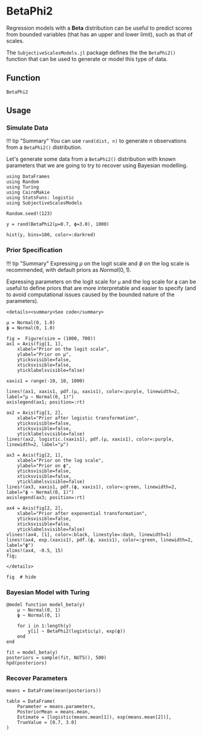 # BetaPhi2



Regression models with a **Beta** distribution can be useful to predict scores from bounded variables (that has an upper and lower limit), such as that of scales.

The `SubjectiveScalesModels.jl` package defines the the `BetaPhi2()` function that can be used to generate or model this type of data.

## Function

```@docs
BetaPhi2
```

## Usage

### Simulate Data

!!! tip "Summary"
    You can use `rand(dist, n)` to generate *n* observations from a `BetaPhi2()` distribution.

Let's generate some data from a `BetaPhi2()` distribution with known parameters that we are going to try to recover using Bayesian modelling.


```@example betaphi1
using DataFrames
using Random
using Turing
using CairoMakie
using StatsFuns: logistic
using SubjectiveScalesModels
```

```@example betaphi1
Random.seed!(123)

y = rand(BetaPhi2(μ=0.7, ϕ=3.0), 1000)

hist(y, bins=100, color=:darkred)
```


### Prior Specification

!!! tip "Summary"
    Expressing *μ* on the logit scale and *ϕ* on the log scale is recommended, with default priors as $Normal(0, 1)$.


Expressing parameters on the logit scale for `μ` and the log scale for `ϕ` can be useful to define priors that are more interpretable and easier to specify (and to avoid computational issues caused by the bounded nature of the parameters).

```@raw html
<details><summary>See code</summary>
```

```@example betaphi1
μ = Normal(0, 1.0)
ϕ = Normal(0, 1.0)

fig =  Figure(size = (1000, 700))
ax1 = Axis(fig[1, 1], 
    xlabel="Prior on the logit scale",
    ylabel="Prior on μ",
    yticksvisible=false,
    xticksvisible=false,
    yticklabelsvisible=false)

xaxis1 = range(-10, 10, 1000)

lines!(ax1, xaxis1, pdf.(μ, xaxis1), color=:purple, linewidth=2, label="μ ~ Normal(0, 1)")
axislegend(ax1; position=:rt)

ax2 = Axis(fig[1, 2], 
    xlabel="Prior after logistic transformation",
    yticksvisible=false,
    xticksvisible=false,
    yticklabelsvisible=false)
lines!(ax2, logistic.(xaxis1), pdf.(μ, xaxis1), color=:purple, linewidth=2, label="μ")

ax3 = Axis(fig[2, 1], 
    xlabel="Prior on the log scale",
    ylabel="Prior on ϕ",
    yticksvisible=false,
    xticksvisible=false,
    yticklabelsvisible=false)
lines!(ax3, xaxis1, pdf.(ϕ, xaxis1), color=:green, linewidth=2, label="ϕ ~ Normal(0, 1)")
axislegend(ax3; position=:rt)

ax4 = Axis(fig[2, 2], 
    xlabel="Prior after exponential transformation",
    yticksvisible=false,
    xticksvisible=false,
    yticklabelsvisible=false)
vlines!(ax4, [1], color=:black, linestyle=:dash, linewidth=1)
lines!(ax4, exp.(xaxis1), pdf.(ϕ, xaxis1), color=:green, linewidth=2, label="ϕ")
xlims!(ax4, -0.5, 15)
fig;
```
```@raw html
</details>
```

```@example betaphi1
fig  # hide
```

### Bayesian Model with Turing

```@example betaphi1
@model function model_beta(y)
    μ ~ Normal(0, 1)
    ϕ ~ Normal(0, 1)

    for i in 1:length(y)
        y[i] ~ BetaPhi2(logistic(μ), exp(ϕ))
    end
end

fit = model_beta(y)
posteriors = sample(fit, NUTS(), 500)
hpd(posteriors)
```

### Recover Parameters

```@example betaphi1
means = DataFrame(mean(posteriors))

table = DataFrame(
    Parameter = means.parameters,
    PosteriorMean = means.mean,
    Estimate = [logistic(means.mean[1]), exp(means.mean[2])],
    TrueValue = [0.7, 3.0]
)
```
